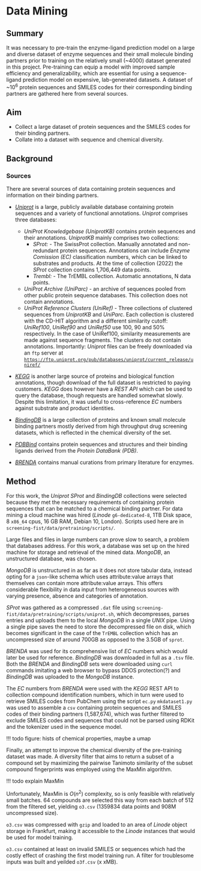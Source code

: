 # Data Mining

## Summary

It was necessary to pre-train the enzyme-ligand prediction model on a large and diverse dataset of enzyme sequences and their small molecule binding partners prior to training on the relatively small (~4000) dataset generated in this project.
Pre-training can equip a model with improved sample efficiency and generalizability, which are essential for using a sequence-ligand prediction model on expensive, lab-generated datasets.
A dataset of ~10<sup>6</sup> protein sequences and SMILES codes for their corresponding binding partners are gathered here from several sources.


## Aim

- Collect a large dataset of protein sequences and the SMILES codes for their binding partners.
- Collate into a dataset with sequence and chemical diversity.

## Background

### Sources

There are several sources of data containing protein sequences and information on their binding partners.

- [*Uniprot*](https://www.uniprot.org/) is a large, publicly available database containing protein sequences and a variety of functional annotations. 
*Uniprot* comprises three databases:
	- *UniProt Knowledgebase (UniprotKB)* contains protein sequences and their annotations.
	*UniprotKB* mainly comprises two collections:
		- *SProt:* - The SwissProt collection. Manually annotated and non-redundant protein sequences. 
		Annotations can include *Enzyme Comission (EC)* classification numbers, which can be linked to substrates and products. 
		At the time of collection (2022) the *SProt* collection contains 1,706,449 data points.
		- *Trembl:* - The TrEMBL collection. Automatic annotations, N data points.
	- *UniProt Archive (UniParc)* - an archive of sequences pooled from other public protein sequence databases.
	This collection does not contain annotations.
	- *UniProt Reference Clusters (UniRef)* - Three collections of clustered sequences from *UniprotKB* and *UniParc*. 
	Each collection is clustered with the CD-HIT algorithm and a different similarity cutoff: *UniRef100*, *UniRef90* and *UniRef50* use 100, 90 and 50% respectively.
	In the case of UniRef100, similarity measurements are made against sequence fragments.
	The clusters do not contain annotations.
Importantly: *Uniprot* files can be freely downloaded via an `ftp` server at [`https://ftp.uniprot.org/pub/databases/uniprot/current_release/uniref/`](https://ftp.uniprot.org/pub/databases/uniprot/current_release/)

- [*KEGG*](https://www.genome.jp/kegg/) is another large source of proteins and biological function annotations, though download of the full dataset is restricted to paying customers.
*KEGG* does however have a *REST API* which can be used to query the database, though requests are handled somewhat slowly.
Despite this limitation, it was useful to cross-reference *EC* numbers against substrate and product identities.

- [*BindingDB*](https://www.bindingdb.org/bind/index.jsp) is a large collection of proteins and known small molecule binding partners mostly derived from high throughput drug screening datasets, which is reflected in the chemical diversity of the set.

- [*PDBBind*](http://pdbbind.org.cn/) contains protein sequences and structures and their binding ligands derived from the *Protein DataBank (PDB)*.

- [*BRENDA*](https://www.brenda-enzymes.org/) contains manual curations from primary literature for enzymes.

## Method

For this work, the *Uniprot SProt* and *BindingDB* collections were selected because they met the necessary requirements of containing protein sequences that can be matched to a chemical binding partner.
For data mining a cloud machine was hired (*Linode* `g6-dedicated-8`, 1TB Disk space, 8 `x86_64` cpus, 16 GB RAM, Debian 10, London).
Scripts used here are in `screening-fist/data/pretraining/scripts/`.

Large files and files in large numbers can prove slow to search, a problem that databases address.
For this work, a database was set up on the hired machine for storage and retrieval of the mined data.
*MongoDB*, an unstructured database, was chosen. 

*MongoDB* is unstructured in as far as it does not store tabular data, instead opting for a `json`-like schema which uses attribute:value arrays that themselves can contain more attribute:value arrays.
This offers considerable flexibility in data input from heterogeneous sources with varying presence, absence and categories of annotation.

*SProt* was gathered as a compressed `.dat` file using `screening-fist/data/pretraining/scripts/uniprot.sh`, which decompresses, parses entries and uploads them to the local *MongoDB* in a single *UNIX* pipe.
Using a single pipe saves the need to store the decompressed file on disk, which becomes significant in the case of the `TrEMBL` collection which has an uncompressed size of around 700GB as opposed to the 3.5GB of `sprot`.

*BRENDA* was used for its comprehensive list of *EC* numbers which would later be used for reference.
*BindingDB* was downloaded in full as a `.tsv` file.
Both the *BRENDA* and *BindingDB* sets were downloaded using `curl` commands imitating a web browser to bypass DDOS protection(?) and *BindingDB* was uploaded to the *MongoDB* instance.

The *EC* numbers from *BRENDA* were used with the *KEGG* REST API to collection compound identification numbers, which in turn were used to retrieve SMILES codes from PubChem using the script `ec.py`
`mkdataset1.py` was used to assemble a `csv` containing protein sequences and SMILES codes of their binding partners (1,587,674), which was further filtered to exclude SMILES codes and sequences that could not be parsed using RDKit and the tokenizer used in the sequence model.

!!! todo
	figure: hists of chemical properties, maybe a umap

Finally, an attempt to improve the chemical diversity of the pre-training dataset was made.
A diversity filter that aims to return a subset of a compound set by maximizing the pairwise Tanimoto similarity of the subset compound fingerprints was employed using the MaxMin algorithm.

!!! todo
	explain MaxMin

Unfortunately, MaxMin is $O(n^2)$ complexity, so is only feasible with relatively small batches.
64 compounds are selected this way from each batch of 512 from the filtered set, yielding `o3.csv` (1359834 data points and 908M uncompressed size).

`o3.csv` was compressed with `gzip` and loaded to an area of *Linode* object storage in Frankfurt, making it accessible to the *Linode* instances that would be used for model training.

`o3.csv` contained at least on invalid SMILES or sequences which had the costly effect of crashing the first model training run.
A filter for troublesome inputs was built and yeilded `o3f.csv` (x xMB).
